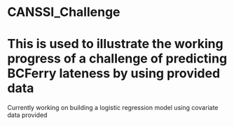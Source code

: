 # CANSSI_Challenge
# This is used to illustrate the working progress of a challenge of predicting BCFerry lateness by using provided data
<p>Currently working on building a logistic regression model using covariate data provided</p>
